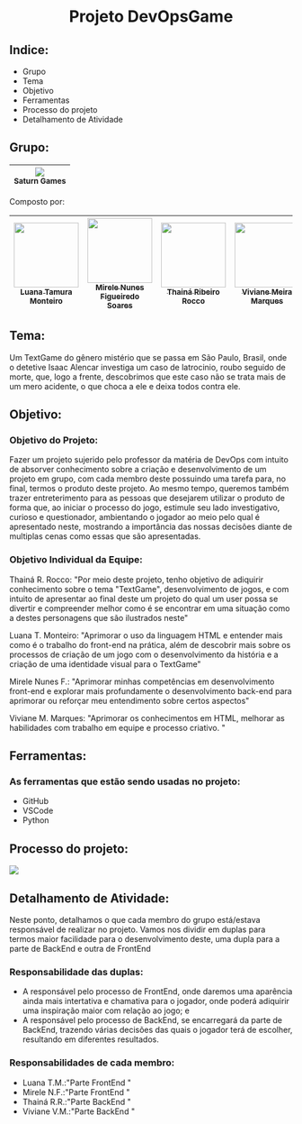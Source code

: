 <h1 align="center"> Projeto DevOpsGame </h1>

<h2> Indice: </h2>
<ul>
<li> Grupo </li>
<li> Tema </li>
<li> Objetivo </li>
<li> Ferramentas </li>
<li> Processo do projeto </li>
<li> Detalhamento de Atividade</li>
</ul>

<h2> Grupo: </h2>

|<img loading="lazy" src="https://github.com/lu-tamura/TextGame_Devops/assets/159657768/0aaab330-d9a3-4bd8-8bbb-48717734302e"/><br><sub>Saturn Games</sub>|
| :---: |

<p> Composto por: </p>

| [<img loading="lazy" src="https://github.com/lu-tamura/TextGame_Devops/assets/159657768/57633be9-d9bd-4477-8a48-a82ba956fe55" width=115><br><sub> Luana Tamura Monteiro </sub>](https://github.com/lu-tamura) | [<img loading="lazy" src="https://github.com/lu-tamura/TextGame_Devops/assets/159657768/237a0209-ab70-4083-b9ab-bca7fc059902" width=115><br><sub> Mirele Nunes Figueiredo Soares </sub>](https://github.com/MireleSoares) | [<img loading="lazy" src="https://github.com/lu-tamura/TextGame_Devops/assets/159657768/2e165f02-d23e-48fc-9ac1-ea2f69d98365" width=115><br><sub>Thainá Ribeiro Rocco</sub>](https://github.com/ThRibR)| [<img loading="lazy" src="https://github.com/lu-tamura/TextGame_Devops/assets/159657768/1bd00fba-a56b-4726-ba1f-5bb42023ec79" width=115><br><sub> Viviane Meira Marques </sub>](https://github.com/VivianeMeiraMarques) |
| :---: | :---: | :---: | :---: | 

<h2> Tema: </h2> 
<p> Um TextGame do gênero mistério que se passa em São Paulo, Brasil, onde o detetive Isaac Alencar investiga um caso de latrocinio, roubo seguido de morte, que, logo a frente, descobrimos que este caso não se trata mais de um mero acidente, o que choca a ele e deixa todos contra ele.</p>

<h2> Objetivo: </h2>

<h3> Objetivo do Projeto: </h3>
<p> Fazer um projeto sujerido pelo professor da matéria de DevOps com intuito de absorver conhecimento sobre a criação e desenvolvimento de um projeto em grupo, com cada membro deste possuindo uma tarefa para, no final, termos o produto deste projeto. Ao mesmo tempo, queremos também trazer entreterimento para as pessoas que desejarem utilizar o produto de forma que, ao iniciar o processo do jogo, estimule seu lado investigativo, curioso e questionador, ambientando o jogador ao meio pelo qual é apresentado neste, mostrando a importância das nossas decisões diante de multiplas cenas como essas que são apresentadas.
</p>

<h3> Objetivo Individual da Equipe: </h3>
<p> Thainá R. Rocco: "Por meio deste projeto, tenho objetivo de adiquirir conhecimento sobre o tema "TextGame", desenvolvimento de jogos, e com intuito de apresentar ao final deste um projeto do qual um user possa se divertir e compreender melhor como é se encontrar em uma situação como a destes personagens que são ilustrados neste"</p>

<p> Luana T. Monteiro: "Aprimorar o uso da linguagem HTML e entender mais como é o trabalho do front-end na prática, além de descobrir mais sobre os processos de criação de um jogo com o desenvolvimento da história e a criação de uma identidade visual para o TextGame"</p>

<p> Mirele Nunes F.: "Aprimorar minhas competências em desenvolvimento front-end e explorar mais profundamente o desenvolvimento back-end para aprimorar ou reforçar meu entendimento sobre certos aspectos"</p>

<p> Viviane M. Marques: "Aprimorar os conhecimentos em HTML, melhorar as habilidades com trabalho em equipe e processo criativo. "</p>

<h2> Ferramentas: </h2>
<h3> As ferramentas que estão sendo usadas no projeto: </h3>
<ul>
<li> GitHub</li>
<li> VSCode </li>
<li> Python </li>
</ul>

<h2> Processo do projeto: </h2>
<p>
 <img loading="lazy" src="http://img.shields.io/static/v1?label=STATUS&message=EM%20DESENVOLVIMENTO&color=GREEN&style=for-the-badge"/>
</p>


<h2> Detalhamento de Atividade: </h2>
<p> Neste ponto, detalhamos o que cada membro do grupo está/estava responsável de realizar no projeto. Vamos nos dividir em duplas para termos maior facilidade para o desenvolvimento deste, uma dupla para a parte de BackEnd e outra de FrontEnd </p>


<h3> Responsabilidade das duplas: </h3>
<ul>
<li> A responsável pelo processo de FrontEnd, onde daremos uma aparência ainda mais intertativa e chamativa para o jogador, onde poderá adiquirir uma inspiração maior com relação ao jogo; e </li>
<li> A responsável pelo processo de BackEnd, se encarregará da parte de BackEnd, trazendo várias decisões das quais o jogador terá de escolher, resultando em diferentes resultados. </li>
</ul>

<h3> Responsabilidades de cada membro: </h3>
<ul>
 <li> Luana T.M.:"Parte FrontEnd "</li>
 <li> Mirele N.F.:"Parte FrontEnd "</li>
 <li> Thainá R.R.:"Parte BackEnd "</li>
 <li> Viviane V.M.:"Parte BackEnd "</li>
</ul>
